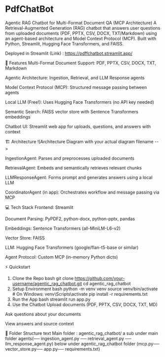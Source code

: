 # PdfChatBot
Agentic RAG Chatbot for Multi-Format Document QA (MCP Architecture)
A Retrieval-Augmented Generation (RAG) chatbot that answers user questions from uploaded documents (PDF, PPTX, CSV, DOCX, TXT/Markdown) using an agent-based architecture and Model Context Protocol (MCP).
Built with Python, Streamlit, Hugging Face Transformers, and FAISS.

Deployed in Streamlit (Link) : https://pdffchatbot.streamlit.app/

🚀 Features
Multi-Format Document Support: PDF, PPTX, CSV, DOCX, TXT, Markdown

Agentic Architecture: Ingestion, Retrieval, and LLM Response agents

Model Context Protocol (MCP): Structured message passing between agents

Local LLM (Free!): Uses Hugging Face Transformers (no API key needed)

Semantic Search: FAISS vector store with Sentence Transformers embeddings

Chatbot UI: Streamlit web app for uploads, questions, and answers with context

🏗️ Architecture
![Architecture Diagram with your actual diagram filename -->

IngestionAgent: Parses and preprocesses uploaded documents

RetrievalAgent: Embeds and semantically retrieves relevant chunks

LLMResponseAgent: Forms prompt and generates answers using a local LLM

CoordinatorAgent (in app): Orchestrates workflow and message passing via MCP

💻 Tech Stack
Frontend: Streamlit

Document Parsing: PyPDF2, python-docx, python-pptx, pandas

Embeddings: Sentence Transformers (all-MiniLM-L6-v2)

Vector Store: FAISS

LLM: Hugging Face Transformers (google/flan-t5-base or similar)

Agent Protocol: Custom MCP (in-memory Python dicts)

⚡ Quickstart
1. Clone the Repo
bash
git clone https://github.com/your-username/agentic_rag_chatbot.git
cd agentic_rag_chatbot
2. Setup Environment
bash
python -m venv venv
source venv/bin/activate  # On Windows: venv\Scripts\activate
pip install -r requirements.txt
3. Run the App
bash
streamlit run app.py
4. Use the Chatbot
Upload documents (PDF, PPTX, CSV, DOCX, TXT, MD)

Ask questions about your documents

View answers and source context

🧩 Folder Structure
text
Main folder : agentic_rag_chatbot/
a sub under main folder 
agents(── ingestion_agent.py ── retrieval_agent.py ── llm_response_agent.py)
below under agentic_rag_chatbot  folder
(mcp.py── vector_store.py── app.py── requirements.txt)
